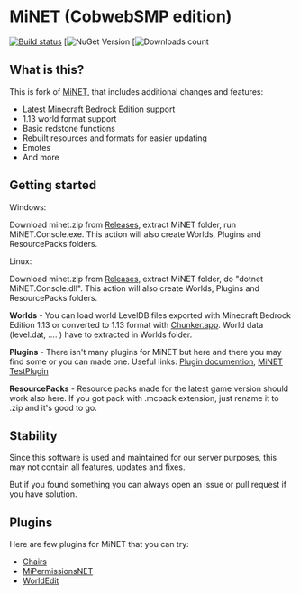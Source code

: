 
MiNET (CobwebSMP edition)
=====
[![Build status](https://github.com/CobwebSMP/MiNET/actions/workflows/dotnet.yml/badge.svg)](https://github.com/CobwebSMP/MiNET/actions/workflows/dotnet.yml)
[![NuGet Version](https://img.shields.io/nuget/v/MiNET-CobwebSMP.svg/) 
[![Downloads count](https://img.shields.io/nuget/dt/MiNET-CobwebSMP.svg) 

## What is this?

This is fork of [MiNET](https://github.com/NiclasOlofsson/MiNET), that includes additional changes and features:

 - Latest Minecraft Bedrock Edition support
 - 1.13 world format support
 - Basic redstone functions
 - Rebuilt resources and formats for easier updating
 - Emotes
 - And more

## Getting started
Windows:

Download minet.zip from [Releases](https://github.com/CobwebSMP/MiNET/releases), extract MiNET folder, run MiNET.Console.exe.
This action will also create Worlds, Plugins and ResourcePacks folders.

Linux:

Download minet.zip from [Releases](https://github.com/CobwebSMP/MiNET/releases), extract MiNET folder, do "dotnet MiNET.Console.dll".
This action will also create Worlds, Plugins and ResourcePacks folders.

**Worlds** - You can load world LevelDB files exported with Minecraft Bedrock Edition 1.13 or converted to 1.13 format with [Chunker.app](https://chunker.app/). World data (level.dat, .... ) have to extracted in Worlds folder.

**Plugins** - There isn't many plugins for MiNET but here and there you may find some or you can made one. Useful links: [Plugin documention](https://github.com/NiclasOlofsson/MiNET/wiki/Plugin-API-Documentation), [MiNET TestPlugin](https://github.com/NiclasOlofsson/MiNET/tree/master/src/MiNET/TestPlugin)

**ResourcePacks** - Resource packs made for the latest game version should work also here. If you got pack with .mcpack extension, just rename it to .zip and it's good to go.

## Stability
Since this software is used and maintained for our server purposes, this may not contain all features, updates and fixes.

But if you found something you can always open an issue or pull request if you have solution.

## Plugins
Here are few plugins for MiNET that you can try:

 - [Chairs](https://github.com/CobwebSMP/Chairs)
 - [MiPermissionsNET](https://github.com/CupidonSauce173/MiPermissionsNET)
 - [WorldEdit](https://github.com/CobwebSMP/WorldEdit)

